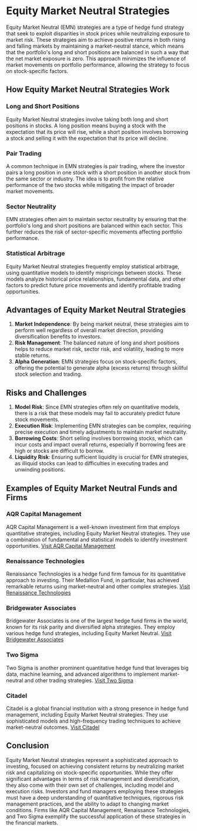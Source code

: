 # Equity Market Neutral Strategies

Equity Market Neutral (EMN) strategies are a type of hedge fund strategy that seek to exploit disparities in stock prices while neutralizing exposure to market risk. These strategies aim to achieve positive returns in both rising and falling markets by maintaining a market-neutral stance, which means that the portfolio's long and short positions are balanced in such a way that the net market exposure is zero. This approach minimizes the influence of market movements on portfolio performance, allowing the strategy to focus on stock-specific factors.

## How Equity Market Neutral Strategies Work

### Long and Short Positions
Equity Market Neutral strategies involve taking both long and short positions in stocks. A long position means buying a stock with the expectation that its price will rise, while a short position involves borrowing a stock and selling it with the expectation that its price will decline.

### Pair Trading
A common technique in EMN strategies is pair trading, where the investor pairs a long position in one stock with a short position in another stock from the same sector or industry. The idea is to profit from the relative performance of the two stocks while mitigating the impact of broader market movements.

### Sector Neutrality
EMN strategies often aim to maintain sector neutrality by ensuring that the portfolio's long and short positions are balanced within each sector. This further reduces the risk of sector-specific movements affecting portfolio performance.

### Statistical Arbitrage
Equity Market Neutral strategies frequently employ statistical arbitrage, using quantitative models to identify mispricings between stocks. These models analyze historical price relationships, fundamental data, and other factors to predict future price movements and identify profitable trading opportunities.

## Advantages of Equity Market Neutral Strategies

1. **Market Independence**: By being market neutral, these strategies aim to perform well regardless of overall market direction, providing diversification benefits to investors.
2. **Risk Management**: The balanced nature of long and short positions helps to reduce market risk, sector risk, and volatility, leading to more stable returns.
3. **Alpha Generation**: EMN strategies focus on stock-specific factors, offering the potential to generate alpha (excess returns) through skillful stock selection and trading.

## Risks and Challenges

1. **Model Risk**: Since EMN strategies often rely on quantitative models, there is a risk that these models may fail to accurately predict future stock movements.
2. **Execution Risk**: Implementing EMN strategies can be complex, requiring precise execution and timely adjustments to maintain market neutrality.
3. **Borrowing Costs**: Short selling involves borrowing stocks, which can incur costs and impact overall returns, especially if borrowing fees are high or stocks are difficult to borrow.
4. **Liquidity Risk**: Ensuring sufficient liquidity is crucial for EMN strategies, as illiquid stocks can lead to difficulties in executing trades and unwinding positions.

## Examples of Equity Market Neutral Funds and Firms

### AQR Capital Management
AQR Capital Management is a well-known investment firm that employs quantitative strategies, including Equity Market Neutral strategies. They use a combination of fundamental and statistical models to identify investment opportunities.
[Visit AQR Capital Management](https://www.aqr.com/)

### Renaissance Technologies
Renaissance Technologies is a hedge fund firm famous for its quantitative approach to investing. Their Medallion Fund, in particular, has achieved remarkable returns using market-neutral and other complex strategies.
[Visit Renaissance Technologies](https://www.rentec.com/)

### Bridgewater Associates
Bridgewater Associates is one of the largest hedge fund firms in the world, known for its risk parity and diversified alpha strategies. They employ various hedge fund strategies, including Equity Market Neutral.
[Visit Bridgewater Associates](https://www.bridgewater.com/)

### Two Sigma
Two Sigma is another prominent quantitative hedge fund that leverages big data, machine learning, and advanced algorithms to implement market-neutral and other trading strategies.
[Visit Two Sigma](https://www.twosigma.com/)

### Citadel
Citadel is a global financial institution with a strong presence in hedge fund management, including Equity Market Neutral strategies. They use sophisticated models and high-frequency trading techniques to achieve market-neutral outcomes.
[Visit Citadel](https://www.citadel.com/)

## Conclusion

Equity Market Neutral strategies represent a sophisticated approach to investing, focused on achieving consistent returns by neutralizing market risk and capitalizing on stock-specific opportunities. While they offer significant advantages in terms of risk management and diversification, they also come with their own set of challenges, including model and execution risks. Investors and fund managers employing these strategies must have a deep understanding of quantitative techniques, rigorous risk management practices, and the ability to adapt to changing market conditions. Firms like AQR Capital Management, Renaissance Technologies, and Two Sigma exemplify the successful application of these strategies in the financial markets.